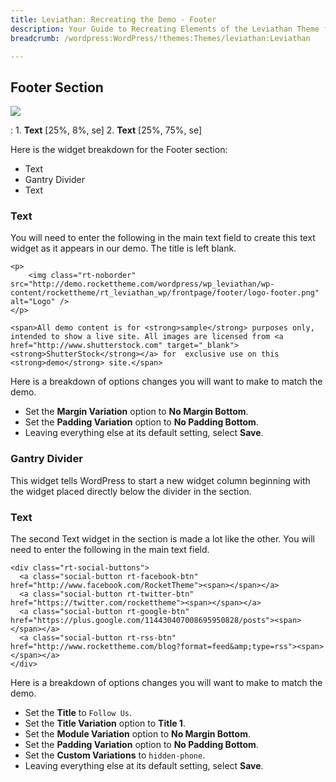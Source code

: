 ```yaml
---
title: Leviathan: Recreating the Demo - Footer
description: Your Guide to Recreating Elements of the Leviathan Theme for WordPress
breadcrumb: /wordpress:WordPress/!themes:Themes/leviathan:Leviathan

---
```


Footer Section
-----
![][footer]

:   1. **Text** [25%, 8%, se]
    2. **Text** [25%, 75%, se]

Here is the widget breakdown for the Footer section:

* Text
* Gantry Divider
* Text

### Text
You will need to enter the following in the main text field to create this text widget as it appears in our demo. The title is left blank.

~~~
<p>
    <img class="rt-noborder" src="http://demo.rockettheme.com/wordpress/wp_leviathan/wp-content/rockettheme/rt_leviathan_wp/frontpage/footer/logo-footer.png" alt="Logo" />
</p>

<span>All demo content is for <strong>sample</strong> purposes only, intended to show a live site. All images are licensed from <a href="http://www.shutterstock.com" target="_blank"><strong>ShutterStock</strong></a> for  exclusive use on this <strong>demo</strong> site.</span>
~~~

Here is a breakdown of options changes you will want to make to match the demo.

* Set the **Margin Variation** option to **No Margin Bottom**.
* Set the **Padding Variation** option to **No Padding Bottom**.
* Leaving everything else at its default setting, select **Save**.

### Gantry Divider
This widget tells WordPress to start a new widget column beginning with the widget placed directly below the divider in the section.

### Text
The second Text widget in the section is made a lot like the other. You will need to enter the following in the main text field.

~~~
<div class="rt-social-buttons">
  <a class="social-button rt-facebook-btn" href="http://www.facebook.com/RocketTheme"><span></span></a>
  <a class="social-button rt-twitter-btn" href="https://twitter.com/rockettheme"><span></span></a>
  <a class="social-button rt-google-btn" href="https://plus.google.com/114430407008695950828/posts"><span></span></a>
  <a class="social-button rt-rss-btn" href="http://www.rockettheme.com/blog?format=feed&amp;type=rss"><span></span></a>
</div>
~~~

Here is a breakdown of options changes you will want to make to match the demo.

* Set the **Title** to `Follow Us`.
* Set the **Title Variation** option to **Title 1**.
* Set the **Module Variation** option to **No Margin Bottom**.
* Set the **Padding Variation** option to **No Padding Bottom**.
* Set the **Custom Variations** to `hidden-phone`.
* Leaving everything else at its default setting, select **Save**.

[footer]: assets/demo_footer.jpeg